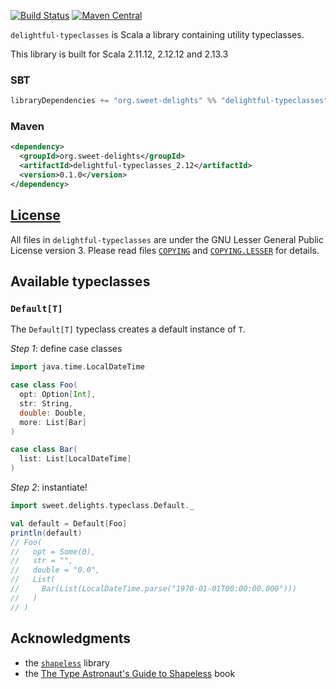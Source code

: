 [![Build Status](https://travis-ci.com/sweet-delights/delightful-typeclasses.svg?branch=master)](https://travis-ci.com/sweet-delights/delightful-typeclasses)
[![Maven Central](https://img.shields.io/maven-central/v/org.sweet-delights/delightful-typeclasses_2.13.svg)](https://maven-badges.herokuapp.com/maven-central/org.sweet-delights/delightful-typeclasses_2.13)

`delightful-typeclasses` is Scala a library containing utility typeclasses.

This library is built for Scala 2.11.12, 2.12.12 and 2.13.3

### SBT
```scala
libraryDependencies += "org.sweet-delights" %% "delightful-typeclasses" % "0.1.0"
```

### Maven
```xml
<dependency>
  <groupId>org.sweet-delights</groupId>
  <artifactId>delightful-typeclasses_2.12</artifactId>
  <version>0.1.0</version>
</dependency>
```

## [License](LICENSE.md)

All files in `delightful-typeclasses` are under the GNU Lesser General Public License version 3.
Please read files [`COPYING`](COPYING) and [`COPYING.LESSER`](COPYING.LESSER) for details.

## Available typeclasses

### `Default[T]`

The `Default[T]` typeclass creates a default instance of `T`.

*Step 1*: define case classes

```scala
import java.time.LocalDateTime

case class Foo(
  opt: Option[Int],
  str: String,
  double: Double,
  more: List[Bar]
)

case class Bar(
  list: List[LocalDateTime]
)
```

*Step 2*: instantiate!

```scala
import sweet.delights.typeclass.Default._

val default = Default[Foo]
println(default)
// Foo(
//   opt = Some(0),
//   str = "",
//   double = "0.0",
//   List(
//     Bar(List(LocalDateTime.parse("1970-01-01T00:00:00.000")))
//   )
// )
```

## Acknowledgments

- the [`shapeless`](https://github.com/milessabin/shapeless) library
- the [The Type Astronaut's Guide to Shapeless](https://underscore.io/books/shapeless-guide/) book
